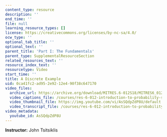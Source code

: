 ```yaml
---
content_type: resource
description: ''
end_time: ''
file: null
learning_resource_types: []
license: https://creativecommons.org/licenses/by-nc-sa/4.0/
ocw_type: ''
optional_tab_title: ''
optional_text: ''
parent_title: 'Part I: The Fundamentals'
parent_type: SupplementalResourceSection
related_resources_text: ''
resource_index_text: ''
resourcetype: Video
start_time: ''
title: A Discrete Example
uid: 0ca41fc2-ad95-2e92-12e4-90f38c647170
video_files:
  archive_url: https://archive.org/download/MITRES.6-012S18/MITRES6_012S18_L01-07_300k.mp4
  video_captions_file: /courses/res-6-012-introduction-to-probability-spring-2018/b58bac62e714527da515943cde3f6eb8_AsSQdpZdP8U.vtt
  video_thumbnail_file: https://img.youtube.com/vi/AsSQdpZdP8U/default.jpg
  video_transcript_file: /courses/res-6-012-introduction-to-probability-spring-2018/a81aaf385dc5c2ef18675a738c6db649_AsSQdpZdP8U.pdf
video_metadata:
  youtube_id: AsSQdpZdP8U
---
```


**Instructor:** John Tsitsiklis

